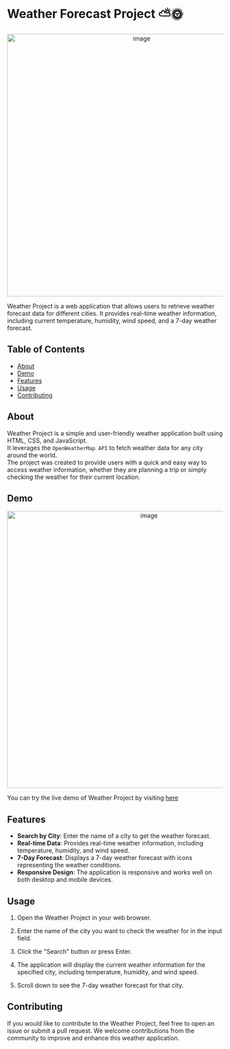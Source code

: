 
# Weather Forecast Project ⛅🌞

<p align="center"><img width="613" alt="image" src="https://github.com/SanskritiGupta05/OpenWeatherApi-project/assets/77205923/388f477c-f5f2-4439-a94b-ce4a7b01e7f8"></p>

Weather Project is a web application that allows users to retrieve weather forecast data for different cities. It provides real-time weather information, including current temperature, humidity, wind speed, and a 7-day weather forecast.

## Table of Contents
- [About](#about)
- [Demo](#demo)
- [Features](#features)
- [Usage](#usage)
- [Contributing](#contributing)

## About

Weather Project is a simple and user-friendly weather application built using HTML, CSS, and JavaScript. <br> It leverages the `OpenWeatherMap API` to fetch weather data for any city around the world. <br>
The project was created to provide users with a quick and easy way to access weather information, whether they are planning a trip or simply checking the weather for their current location.

## Demo

<p align="center"> <img width="647" alt="image" src="https://github.com/SanskritiGupta05/OpenWeatherApi-project/assets/77205923/fc5894fb-5f9f-4ffb-b1de-b2f26bc8480d">
 </p>

You can try the live demo of Weather Project by visiting [here](https://rainbow-paprenjak-6e72f6.netlify.app/)

## Features

- **Search by City**: Enter the name of a city to get the weather forecast.
- **Real-time Data**: Provides real-time weather information, including temperature, humidity, and wind speed.
- **7-Day Forecast**: Displays a 7-day weather forecast with icons representing the weather conditions.
- **Responsive Design**: The application is responsive and works well on both desktop and mobile devices.

## Usage

1. Open the Weather Project in your web browser.

2. Enter the name of the city you want to check the weather for in the input field.

3. Click the "Search" button or press Enter.

4. The application will display the current weather information for the specified city, including temperature, humidity, and wind speed.

5. Scroll down to see the 7-day weather forecast for that city.

## Contributing

If you would like to contribute to the Weather Project, feel free to open an issue or submit a pull request. We welcome contributions from the community to improve and enhance this weather application.
